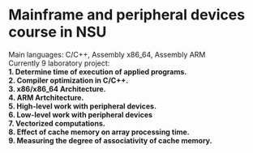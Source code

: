 # Mainframe and peripheral devices course in NSU<br>
Main languages: C/C++, Assembly x86_64, Assembly ARM<br>
Currently 9 laboratory project:<br>
**1. Determine time of execution of applied programs.**<br>
**2. Compiler optimization in C/C++.**<br>
**3. x86/x86_64 Architecture.**<br>
**4. ARM Artchitecture.**<br>
**5. High-level work with peripheral devices.**<br>
**6. Low-level work with peripheral devices**<br>
**7. Vectorized computations.**<br>
**8. Effect of cache memory on array processing time.**<br>
**9. Measuring the degree of associativity of cache memory.**<br>
